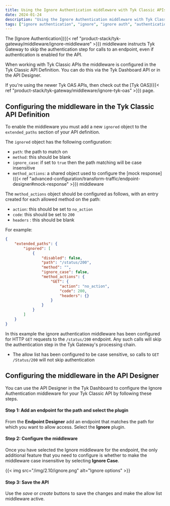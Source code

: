 ```yaml
---
title: Using the Ignore Authentication middleware with Tyk Classic APIs
date: 2024-01-24
description: "Using the Ignore Authentication middleware with Tyk Classic APIs"
tags: ["ignore authentication", "ignore", "ignore auth", "authentication", "middleware", "per-endpoint", "Tyk Classic", "Tyk Classic APIs"]
---
```


The [Ignore Authentication]({{< ref "product-stack/tyk-gateway/middleware/ignore-middleware" >}}) middleware instructs Tyk Gateway to skip the authentication step for calls to an endpoint, even if authentication is enabled for the API.

When working with Tyk Classic APIs the middleware is configured in the Tyk Classic API Definition. You can do this via the Tyk Dashboard API or in the API Designer.

If you're using the newer Tyk OAS APIs, then check out the [Tyk OAS]({{< ref "product-stack/tyk-gateway/middleware/ignore-tyk-oas" >}}) page.

## Configuring the middleware in the Tyk Classic API Definition
To enable the middleware you must add a new `ignored` object to the `extended_paths` section of your API definition.

The `ignored` object has the following configuration:
 - `path`: the path to match on
 - `method`: this should be blank
 - `ignore_case`: if set to `true` then the path matching will be case insensitive
 - `method_actions`: a shared object used to configure the [mock response]({{< ref "advanced-configuration/transform-traffic/endpoint-designer#mock-response" >}}) middleware

The `method_actions` object should be configured as follows, with an entry created for each allowed method on the path:
 - `action`: this should be set to `no_action`
 - `code`: this should be set to `200`
 - `headers` : this should be blank

For example:
```.json  {linenos=true, linenostart=1}
{
    "extended_paths": {
        "ignored": [
            {
                "disabled": false,
                "path": "/status/200",
                "method": "",
                "ignore_case": false,
                "method_actions": {
                    "GET": {
                        "action": "no_action",
                        "code": 200,
                        "headers": {}
                    }          
                }
            }
        ]
    }
}
```

In this example the ignore authentication middleware has been configured for HTTP `GET` requests to the `/status/200` endpoint. Any such calls will skip the authentication step in the Tyk Gateway's processing chain.
 - The allow list has been configured to be case sensitive, so calls to `GET /Status/200` will not skip authentication

## Configuring the middleware in the API Designer
You can use the API Designer in the Tyk Dashboard to configure the Ignore Authentication middleware for your Tyk Classic API by following these steps.

#### Step 1: Add an endpoint for the path and select the plugin
From the **Endpoint Designer** add an endpoint that matches the path for which you want to allow access. Select the **Ignore** plugin.

#### Step 2: Configure the middleware
Once you have selected the Ignore middleware for the endpoint, the only additional feature that you need to configure is whether to make the middleware case insensitive by selecting **Ignore Case**.

{{< img src="/img/2.10/ignore.png" alt="Ignore options" >}}

#### Step 3: Save the API
Use the *save* or *create* buttons to save the changes and make the allow list middleware active.
